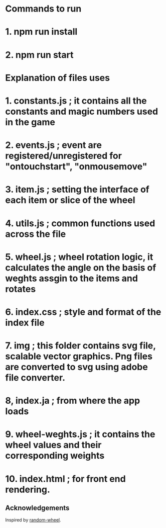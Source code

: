 # Commands to run
# 1. npm run install
# 2. npm run start

# Explanation of files uses
# 1. constants.js ; it contains all the constants and magic numbers used in the game
# 2. events.js ; event are registered/unregistered for "ontouchstart", "onmousemove"
# 3. item.js ; setting the interface of each item or slice of the wheel
# 4. utils.js ; common functions used across the file
# 5. wheel.js ; wheel rotation logic, it calculates the angle on the basis of weghts assgin to the items and rotates
# 6. index.css ; style and format of the index file
# 7. img ; this folder contains svg file, scalable vector graphics. Png files are converted to svg using adobe file converter.
# 8, index.ja ; from where the app loads
# 9. wheel-weghts.js ; it contains the wheel values and their corresponding weights
# 10. index.html ; for front end rendering.

## Acknowledgements

Inspired by [random-wheel](https://github.com/njradford/random-wheel).
